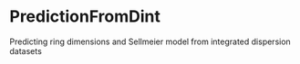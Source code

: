 # PredictionFromDint
Predicting ring dimensions and Sellmeier model from integrated dispersion datasets
